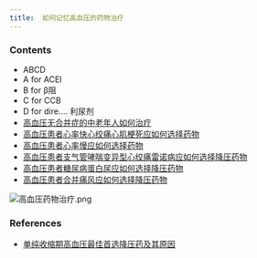 ```yaml
---
title:  如何记忆高血压的药物治疗
--- 
```


### Contents
- ABCD
- A for ACEI
- B for β阻
- C for CCB
- D for dire.... 利尿剂
- [高血压无合并症的中老年人如何治疗](/高血压无合并症的中老年人如何治疗)
- [高血压患者心率快心绞痛心肌梗死应如何选择药物](/高血压患者心率快心绞痛心肌梗死应如何选择药物)
- [高血压患者心率慢应如何选择药物](/高血压患者心率慢应如何选择药物)
- [高血压患者支气管哮喘变异型心绞痛雷诺病应如何选择降压药物](/高血压患者支气管哮喘变异型心绞痛雷诺病应如何选择降压药物)
- [高血压患者糖尿病蛋白尿应如何选择降压药物](/高血压患者糖尿病蛋白尿应如何选择降压药物)
- [高血压患者合并痛风应如何选择降压药物](/高血压患者合并痛风应如何选择降压药物)

![高血压药物治疗.png](/note-images/高血压药物治疗.png)

### References
- [单纯收缩期高血压最佳首选降压药及其原因](/单纯收缩期高血压最佳首选降压药及其原因)
